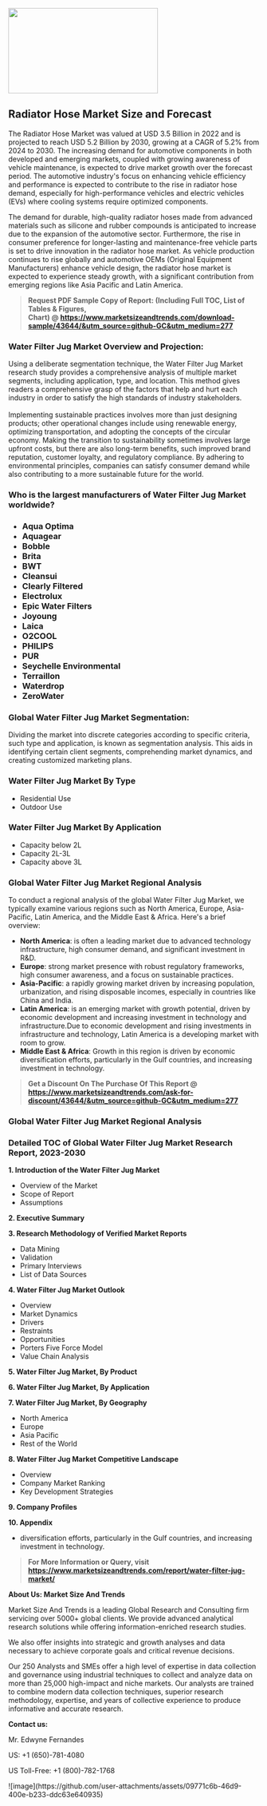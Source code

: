 <p><img class="alignnone size-medium wp-image-20088" src="https://ffe5etoiles.com/wp-content/uploads/2024/12/MST1-300x171.png" alt="" width="300" height="171" /></p><h2>Radiator Hose Market Size and Forecast</h2><p>The Radiator Hose Market was valued at USD 3.5 Billion in 2022 and is projected to reach USD 5.2 Billion by 2030, growing at a CAGR of 5.2% from 2024 to 2030. The increasing demand for automotive components in both developed and emerging markets, coupled with growing awareness of vehicle maintenance, is expected to drive market growth over the forecast period. The automotive industry's focus on enhancing vehicle efficiency and performance is expected to contribute to the rise in radiator hose demand, especially for high-performance vehicles and electric vehicles (EVs) where cooling systems require optimized components.</p><p>The demand for durable, high-quality radiator hoses made from advanced materials such as silicone and rubber compounds is anticipated to increase due to the expansion of the automotive sector. Furthermore, the rise in consumer preference for longer-lasting and maintenance-free vehicle parts is set to drive innovation in the radiator hose market. As vehicle production continues to rise globally and automotive OEMs (Original Equipment Manufacturers) enhance vehicle design, the radiator hose market is expected to experience steady growth, with a significant contribution from emerging regions like Asia Pacific and Latin America.</p></p><blockquote id="" class=""><strong>Request PDF Sample Copy of Report: (Including Full TOC, List of Tables &amp; Figures, Chart)&nbsp;@&nbsp;<strong><a href="https://www.marketsizeandtrends.com/download-sample/43644/&utm_source=github-GC&utm_medium=277" target="_blank">https://www.marketsizeandtrends.com/download-sample/43644/&utm_source=github-GC&utm_medium=277</a></strong></strong></blockquote><h3 id="" class="">Water Filter Jug Market&nbsp;Overview and Projection:</h3><p id="" class="">Using a deliberate segmentation technique, the Water Filter Jug Market research study provides a comprehensive analysis of multiple market segments, including application, type, and location. This method gives readers a comprehensive grasp of the factors that help and hurt each industry in order to satisfy the high standards of industry stakeholders. <br /> <br />Implementing sustainable practices involves more than just designing products; other operational changes include using renewable energy, optimizing transportation, and adopting the concepts of the circular economy. Making the transition to sustainability sometimes involves large upfront costs, but there are also long-term benefits, such improved brand reputation, customer loyalty, and regulatory compliance. By adhering to environmental principles, companies can satisfy consumer demand while also contributing to a more sustainable future for the world.</p><h3 id="" class="">Who is the largest manufacturers of&nbsp;Water Filter Jug Market worldwide?</h3><h3 class=""><p><ul><li>Aqua Optima </li><li> Aquagear </li><li> Bobble </li><li> Brita </li><li> BWT </li><li> Cleansui </li><li> Clearly Filtered </li><li> Electrolux </li><li> Epic Water Filters </li><li> Joyoung </li><li> Laica </li><li> O2COOL </li><li> PHILIPS </li><li> PUR </li><li> Seychelle Environmental </li><li> Terraillon </li><li> Waterdrop </li><li> ZeroWater</li></ul></p></h3><h3 id="" class="">Global&nbsp;Water Filter Jug Market Segmentation:</h3><p id="" class="">Dividing the market into discrete categories according to specific criteria, such type and application, is known as segmentation analysis. This aids in identifying certain client segments, comprehending market dynamics, and creating customized marketing plans.</p><h3 id="" class="">Water Filter Jug Market&nbsp;By Type</h3><p><p><ul><li>Residential Use </li><li> Outdoor Use</p></li></ul></p></p><h3 id="" class="">Water Filter Jug Market&nbsp;By Application</h3><p class=""><p><ul><li>Capacity below 2L </li><li> Capacity 2L-3L </li><li> Capacity above 3L</li></ul></p></p><h3 id="" class="">Global Water Filter Jug Market Regional Analysis</h3><p id="" class="">To conduct a regional analysis of the global Water Filter Jug Market, we typically examine various regions such as North America, Europe, Asia-Pacific, Latin America, and the Middle East &amp; Africa. Here's a brief overview:</p><ul><li><strong>North America</strong>: is often a leading market due to advanced technology infrastructure, high consumer demand, and significant investment in R&amp;D.</li><li><strong>Europe</strong>: strong market presence with robust regulatory frameworks, high consumer awareness, and a focus on sustainable practices.</li><li><strong>Asia-Pacific</strong>: a rapidly growing market driven by increasing population, urbanization, and rising disposable incomes, especially in countries like China and India.</li><li><strong>Latin America</strong>: is an emerging market with growth potential, driven by economic development and increasing investment in technology and infrastructure.Due to economic development and rising investments in infrastructure and technology, Latin America is a developing market with room to grow.</li><li><strong>Middle East &amp; Africa</strong>: Growth in this region is driven by economic diversification efforts, particularly in the Gulf countries, and increasing investment in technology.</li></ul><blockquote id="" class=""><strong>Get a Discount On The Purchase Of This Report @ <strong><a href="https://www.marketsizeandtrends.com/ask-for-discount/43644/&utm_source=github-GC&utm_medium=277" target="_blank">https://www.marketsizeandtrends.com/ask-for-discount/43644/&utm_source=github-GC&utm_medium=277</a></strong></strong></blockquote><h3 id="" class="">Global Water Filter Jug Market Regional Analysis</h3><h3 id="" class="">Detailed TOC of Global Water Filter Jug Market Research Report, 2023-2030</h3><p id="" class=""><strong>1. Introduction of the Water Filter Jug Market</strong></p><ul><li>Overview of the Market</li><li>Scope of Report</li><li>Assumptions</li></ul><p id="" class=""><strong>2. Executive Summary</strong></p><p id="" class=""><strong>3. Research Methodology of Verified Market Reports</strong></p><ul><li>Data Mining</li><li>Validation</li><li>Primary Interviews</li><li>List of Data Sources</li></ul><p id="" class=""><strong>4. Water Filter Jug Market Outlook</strong></p><ul><li>Overview</li><li>Market Dynamics</li><li>Drivers</li><li>Restraints</li><li>Opportunities</li><li>Porters Five Force Model</li><li>Value Chain Analysis</li></ul><p id="" class=""><strong>5. Water Filter Jug Market, By Product</strong></p><p id="" class=""><strong>6. Water Filter Jug Market, By Application</strong></p><p id="" class=""><strong>7. Water Filter Jug Market, By Geography</strong></p><ul><li>North America</li><li>Europe</li><li>Asia Pacific</li><li>Rest of the World</li></ul><p id="" class=""><strong>8. Water Filter Jug Market Competitive Landscape</strong></p><ul><li>Overview</li><li>Company Market Ranking</li><li>Key Development Strategies</li></ul><p id="" class=""><strong>9. Company Profiles</strong></p><p id="" class=""><strong>10. Appendix</strong></p><ul><li>diversification efforts, particularly in the Gulf countries, and increasing investment in technology.</li></ul><blockquote id="" class=""><strong>For More Information or Query, visit <strong><strong><a href="https://www.marketsizeandtrends.com/report/water-filter-jug-market/" target="_blank">https://www.marketsizeandtrends.com/report/water-filter-jug-market/</a></strong></strong></strong></blockquote><p id="" class=""><strong>About Us: Market Size And Trends</strong></p><p id="" class="">Market Size And Trends is a leading Global Research and Consulting firm servicing over 5000+ global clients. We provide advanced analytical research solutions while offering information-enriched research studies.</p><p id="" class="">We also offer insights into strategic and growth analyses and data necessary to achieve corporate goals and critical revenue decisions.</p><p id="" class="">Our 250 Analysts and SMEs offer a high level of expertise in data collection and governance using industrial techniques to collect and analyze data on more than 25,000 high-impact and niche markets. Our analysts are trained to combine modern data collection techniques, superior research methodology, expertise, and years of collective experience to produce informative and accurate research.</p><p id="" class=""><strong>Contact us:</strong></p><p id="" class="">Mr. Edwyne Fernandes</p><p id="" class="">US: +1 (650)-781-4080</p><p id="" class="">US Toll-Free: +1 (800)-782-1768</p>
![image](https://github.com/user-attachments/assets/09771c6b-46d9-400e-b233-ddc63e640935)
